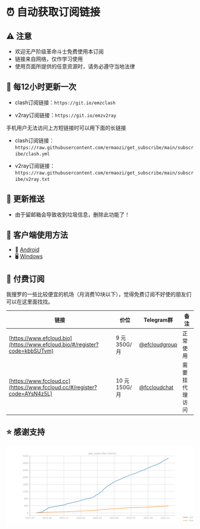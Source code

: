 # ⏰ 自动获取订阅链接

## ⚠️ 注意

- 欢迎无产阶级革命斗士免费使用本订阅
- 链接来自网络，仅作学习使用
- 使用页面所提供的任意资源时，请务必遵守当地法律

## 🚀 每12小时更新一次

- clash订阅链接：`https://git.io/emzclash`

- v2ray订阅链接：`https://git.io/emzv2ray`

手机用户无法访问上方短链接时可以用下面的长链接

- clash订阅链接：`https://raw.githubusercontent.com/ermaozi/get_subscribe/main/subscribe/clash.yml`

- v2ray订阅链接：`https://raw.githubusercontent.com/ermaozi/get_subscribe/main/subscribe/v2ray.txt`

## 📧 更新推送

- 由于留邮箱会导致收到垃圾信息，删除此功能了！

## 📘 客户端使用方法

- 📱 [Android](https://www.ermao.net/skill/clashforandroid/)
- 🖥 [Windows](https://www.ermao.net/uncategorized/clash-for-windows/)

## 💸 付费订阅

我搜罗的一些比较便宜的机场（月消费10块以下），觉得免费订阅不好使的朋友们可以在这里面找找。

| 链接 | 价位 | Telegram群 | 备注 |
|----|----|----|----|
|[https://www.efcloud.bio](https://www.efcloud.bio/#/register?code=kbbSUTvm)|	9 元 350G/月|[@efcloudgroup](https://t.me/efcloudgroup)|正常使用|
|[https://www.fccloud.cc](https://www.fccloud.cc/#/register?code=AYsN4z5L)|	10 元 150G/月|[@fccloudchat](https://t.me/fccloudchat)|需要挂代理访问|

## ⭐ 感谢支持

[![操，图挂了……](https://raw.githubusercontent.com/ermaozi/get_subscribe/main/mail/project_info.svg)](https://github.com/ermaozi/get_subscribe)
